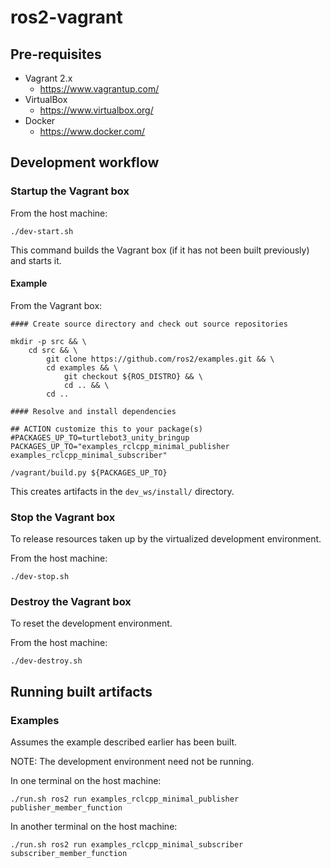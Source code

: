 # ros2-vagrant

## Pre-requisites

* Vagrant 2.x
    * https://www.vagrantup.com/
* VirtualBox
    * https://www.virtualbox.org/
* Docker
    * https://www.docker.com/

## Development workflow

### Startup the Vagrant box

From the host machine:

```
./dev-start.sh
```

This command builds the Vagrant box (if it has not been built previously) and starts it.

#### Example

From the Vagrant box:
```
#### Create source directory and check out source repositories

mkdir -p src && \
    cd src && \
        git clone https://github.com/ros2/examples.git && \
        cd examples && \
            git checkout ${ROS_DISTRO} && \
            cd .. && \
        cd ..

#### Resolve and install dependencies 

## ACTION customize this to your package(s)
#PACKAGES_UP_TO=turtlebot3_unity_bringup
PACKAGES_UP_TO="examples_rclcpp_minimal_publisher examples_rclcpp_minimal_subscriber"

/vagrant/build.py ${PACKAGES_UP_TO}
```

This creates artifacts in the `dev_ws/install/` directory. 

### Stop the Vagrant box

To release resources taken up by the virtualized development environment.

From the host machine:

```
./dev-stop.sh
```

### Destroy the Vagrant box

To reset the development environment.

From the host machine:

```
./dev-destroy.sh
```

## Running built artifacts

### Examples

Assumes the example described earlier has been built. 

NOTE: The development environment need not be running.

In one terminal on the host machine:
```
./run.sh ros2 run examples_rclcpp_minimal_publisher publisher_member_function
```

In another terminal on the host machine:
```
./run.sh ros2 run examples_rclcpp_minimal_subscriber subscriber_member_function
```
